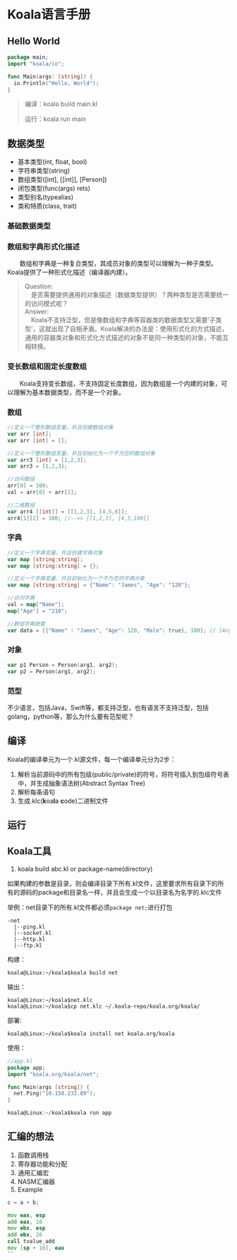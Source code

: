 # Koala语言手册

## Hello World

```go
package main;
import "koala/io";

func Main(args: [string]) {
  io.Println("Hello, World");
}
```

> 编译：koala build main.kl
>  
> 运行：koala run main

## 数据类型

- 基本类型(int, float, bool)
- 字符串类型(string)
- 数组类型([int], [[int]], [Person])
- 闭包类型(func(args) rets)
- 类型别名(typealias)
- 类和特质(class, trait)

### 基础数据类型

### 数组和字典形式化描述

&emsp;&emsp;数组和字典是一种复合类型，其成员对象的类型可以理解为一种子类型。
Koala提供了一种形式化描述（编译器内建）。

>
> Question:  
> &emsp;是否需要提供通用的对象描述（数据类型提供）？两种类型是否需要统一的访问模式呢？  
> Answer:  
> &emsp;Koala不支持泛型，但是像数组和字典等容器类的数据类型又需要‘子类型’，这就出现了自相矛盾。Koala解决的办法是：使用形式化的方式描述，通用的容器类对象和形式化方式描述的对象不是同一种类型的对象，不能互相转换。

### 变长数组和固定长度数组

&emsp;&emsp;Koala支持变长数组，不支持固定长度数组，因为数组是一个内建的对象，可以理解为基本数据类型，而不是一个对象。

### 数组

```go
//定义一个整形数组变量，并且创建数组对象
var arr [int];
var arr [int] = [];

//定义一个整形数组变量，并且初始化为一个不为空的数组对象
var arr3 [int] = [1,2,3];
var arr3 = [1,2,3];

//访问数组
arr[0] = 100;
val = arr[0] + arr[1];

//二维数组
var arr4 [[int]] = [[1,2,3], [4,5,6]];
arr4[1][2] = 100; //-->> [[1,2,3], [4,5,100]]
```

### 字典

```go
//定义一个字典变量，并且创建字典对象
var map [string:string];
var map [string:string] = {};

//定义一个字典变量，并且初始化为一个不为空的字典对象
var map [string:string] = {"Name": "James", "Age": "120"};

//访问字典
val = map["Name"];
map["Age"] = "210";

//数组字典嵌套
var data = [{"Name" : "James", "Age": 120, "Male": true}, 100]; // [Any]

```

### 对象

```go
var p1 Person = Person(arg1, arg2);
var p2 = Person(arg1, arg2);
```

### 范型

不少语言，包括Java，Swift等，都支持泛型，也有语言不支持泛型，包括golang，python等，那么为什么要有范型呢？

## 编译

Koala的编译单元为一个.kl源文件，每一个编译单元分为2步：

1. 解析当前源码中的所有包级(public/private)的符号，将符号插入到包级符号表中，并生成抽象语法树(Abstract Syntax Tree)
2. 解析每条语句
3. 生成.klc(**k**oa**l**a **c**ode)二进制文件

## 运行

## Koala工具

1. koala build abc.kl or package-name(directory)

  如果构建的参数是目录，则会编译目录下所有.kl文件，这里要求所有目录下的所有的源码的package和目录名一样，并且会生成一个以目录名为名字的.klc文件

  举例：net目录下的所有.kl文件都必须`package net;`进行打包

    -net
      |--ping.kl
      |--socket.kl
      |--http.kl
      |--ftp.kl

  构建：

    koala@Linux:~/koala$koala build net

  输出：

    koala@Linux:~/koala$net.klc
    koala@Linux:~/koala$cp net.klc ~/.koala-repo/koala.org/koala/

  部署:

    koala@Linux:~/koala$koala install net koala.org/koala

  使用：

```go
//app.kl
package app;
import "koala.org/koala/net";

func Main(args [string]) {
  net.Ping("10.158.233.89");
}

koala@Linux:~/koala$koala run app
```

## 汇编的想法

  1. 函数调用栈
  2. 寄存器功能和分配
  3. 通用汇编宏
  4. NASM汇编器
  5. Example

```go
c = a + b;
```

```asm
mov eax, esp
add eax, 18
mov ebx, esp
add ebx, 26
call tvalue_add
mov [sp + 10], eax
``
